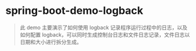 # spring-boot-demo-logback

> 此 demo 主要演示了如何使用 logback 记录程序运行过程中的日志，以及如何配置 logback，可以同时生成控制台日志和文件日志记录，文件日志以日期和大小进行拆分生成。
